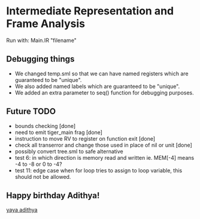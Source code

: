 # Intermediate Representation and Frame Analysis 
Run with:
    Main.IR "filename"
## Debugging things 
- We changed temp.sml so that we can have named registers which are guaranteed to be "unique". 
- We also added named labels which are guaranteed to be "unique".
- We added an extra parameter to seq() function for debugging purposes. 

## Future TODO
- bounds checking [done]
- need to emit tiger_main frag [done]
- instruction to move RV to register on function exit [done]
- check all transerror and change those used in place of nil or unit [done]
- possibly convert tree.sml to safe alternative
- test 6: in which direction is memory read and written ie. MEM[-4] means -4 to -8 or 0 to -4?
- test 11: edge case when for loop tries to assign to loop variable, this should not be allowed.

## Happy birthday Adithya!
[yaya adithya](https://www.dropbox.com/s/r0dz6hum7im02ek/17342866_10154601088338985_3403718265296467886_n.jpg?dl=0)

